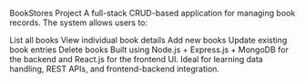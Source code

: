  BookStores Project
A full-stack CRUD-based application for managing book records. The system allows users to:

List all books
 View individual book details
 Add new books
 Update existing book entries
 Delete books
Built using Node.js + Express.js + MongoDB for the backend and React.js for the frontend UI. Ideal for learning data handling, REST APIs, and frontend-backend integration.
